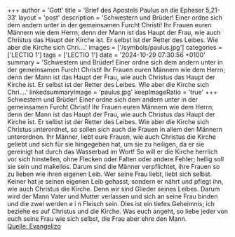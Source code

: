 +++
author = 'Gott'
title = 'Brief des Apostels Paulus an die Epheser 5,21-33'
layout = 'post'
description = 'Schwestern und Brüder! Einer ordne sich dem andern unter in der gemeinsamen Furcht Christi! Ihr Frauen euren Männern wie dem Herrn; denn der Mann ist das Haupt der Frau, wie auch Christus das Haupt der Kirche ist. Er selbst ist der Retter des Leibes. Wie aber die Kirche sich Chri....'
images = ['/symbols/paulus.jpg']
categories = ['LECTIO 1']
tags = ['LECTIO 1']
date = '2024-10-29 07:30:56 +0100'
summary = 'Schwestern und Brüder! Einer ordne sich dem andern unter in der gemeinsamen Furcht Christi! Ihr Frauen euren Männern wie dem Herrn; denn der Mann ist das Haupt der Frau, wie auch Christus das Haupt der Kirche ist. Er selbst ist der Retter des Leibes. Wie aber die Kirche sich Chri....'
linkedsummaryImage = 'paulus.jpg'
keepImageRatio = 'true'
+++
Schwestern und Brüder! Einer ordne sich dem andern unter in der gemeinsamen Furcht Christi!
Ihr Frauen euren Männern wie dem Herrn;
denn der Mann ist das Haupt der Frau, wie auch Christus das Haupt der Kirche ist. Er selbst ist der Retter des Leibes.
Wie aber die Kirche sich Christus unterordnet, so sollen sich auch die Frauen in allem den Männern unterordnen.<!--more-->
Ihr Männer, liebt eure Frauen, wie auch Christus die Kirche geliebt und sich für sie hingegeben hat,
um sie zu heiligen, da er sie gereinigt hat durch das Wasserbad im Wort!
So will er die Kirche herrlich vor sich hinstellen, ohne Flecken oder Falten oder andere Fehler; heilig soll sie sein und makellos.
Darum sind die Männer verpflichtet, ihre Frauen so zu lieben wie ihren eigenen Leib. Wer seine Frau liebt, liebt sich selbst.
Keiner hat je seinen eigenen Leib gehasst, sondern er nährt und pflegt ihn, wie auch Christus die Kirche.
Denn wir sind Glieder seines Leibes.
Darum wird der Mann Vater und Mutter verlassen und sich an seine Frau binden und die zwei werden e i n Fleisch sein.
Dies ist ein tiefes Geheimnis; ich beziehe es auf Christus und die Kirche.
Was euch angeht, so liebe jeder von euch seine Frau wie sich selbst, die Frau aber ehre den Mann.<br> [Quelle: Evangelizo](https://evangeliumtagfuertag.org/DE/gospel)